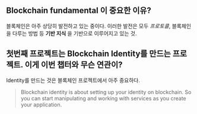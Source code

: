 ## Blockchain fundamental 이 중요한 이유?

블록체인은 아주 상당히 발전하고 있는 중이다.
이러한 발전은 모두 *프로토콜*, 블록체인을 다루는 방법 등 **기반 지식** 을 기반으로 이루어지고 있는 것.

## 첫번째 프로젝트는 Blockchain Identity를 만드는 프로젝트. 이게 이번 챕터와 무슨 연관이?

Identity를 만드는 것은 블록체인 프로젝트에서 아주 중요하다.
> Blockchain identity is about setting up your identity on blockchain. So you can start manipulating and working with services as you create your application.
